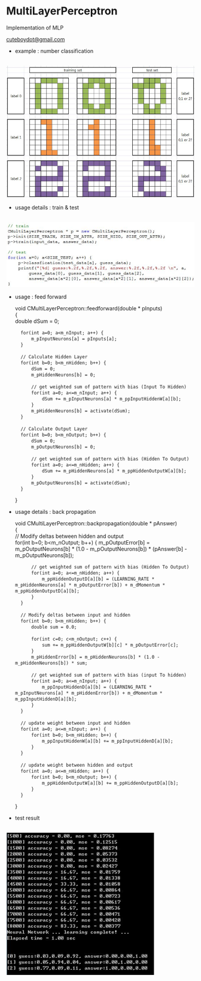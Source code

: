# MultiLayerPerceptron
Implementation of MLP

cuteboydot@gmail.com

- example : number classification

<br>
<img src="https://github.com/cuteboydot/MultiLayerPerceptron/blob/master/img/number_ex.JPG" />
</br>

- usage details : train & test
<br>
<img src="https://github.com/cuteboydot/MultiLayerPerceptron/blob/master/img/traintest.JPG" />
</br>

- usage : feed forward  
    
    void CMultiLayerPerceptron::feedforward(double * pInputs)  
    {  
        double dSum = 0;  
  
        for(int a=0; a<m_nInput; a++) {
            m_pInputNeurons[a] = pInputs[a];
        }

        // Calculate Hidden Layer
        for(int b=0; b<m_nHidden; b++) {
            dSum = 0;
            m_pHiddenNeurons[b] = 0;

            // get weighted sum of pattern with bias (Input To Hidden)
            for(int a=0; a<=m_nInput; a++) {
                dSum += m_pInputNeurons[a] * m_ppInputHiddenW[a][b];
            }
            m_pHiddenNeurons[b] = activate(dSum);
        }

        // Calculate Output Layer
        for(int b=0; b<m_nOutput; b++) {
            dSum = 0;
            m_pOutputNeurons[b] = 0;

            // get weighted sum of pattern with bias (Hidden To Output)
            for(int a=0; a<=m_nHidden; a++) {
                dSum += m_pHiddenNeurons[a] * m_ppHiddenOutputW[a][b];
            }
            m_pOutputNeurons[b] = activate(dSum);
        }
    }

- usage details : back propagation  
    
    void CMultiLayerPerceptron::backpropagation(double * pAnswer)  
    {  
        // Modify deltas between hidden and output  
        for(int b=0; b<m_nOutput; b++) {
            m_pOutputError[b] = m_pOutputNeurons[b] * (1.0 - m_pOutputNeurons[b]) * (pAnswer[b] - m_pOutputNeurons[b]);

            // get weighted sum of pattern with bias (Hidden To Output)
            for(int a=0; a<=m_nHidden; a++) {
                m_ppHiddenOutputD[a][b] = (LEARNING_RATE * m_pHiddenNeurons[a] * m_pOutputError[b]) + m_dMomentum * m_ppHiddenOutputD[a][b];
            }
        }

        // Modify deltas between input and hidden
        for(int b=0; b<m_nHidden; b++) {
            double sum = 0.0;

            for(int c=0; c<m_nOutput; c++) {
                sum += m_ppHiddenOutputW[b][c] * m_pOutputError[c];
            }
            m_pHiddenError[b] = m_pHiddenNeurons[b] * (1.0 - m_pHiddenNeurons[b]) * sum;

            // get weighted sum of pattern with bias (input To hidden)
            for(int a=0; a<=m_nInput; a++) {
                m_ppInputHiddenD[a][b] = (LEARNING_RATE * m_pInputNeurons[a] * m_pHiddenError[b]) + m_dMomentum * m_ppInputHiddenD[a][b];
            }
        }

        // update weight between input and hidden
        for(int a=0; a<=m_nInput; a++) {
            for(int b=0; b<m_nHidden; b++) {
                m_ppInputHiddenW[a][b] += m_ppInputHiddenD[a][b];
            }
        }

        // update weight between hidden and output
        for(int a=0; a<=m_nHidden; a++) {
            for(int b=0; b<m_nOutput; b++) {
                m_ppHiddenOutputW[a][b] += m_ppHiddenOutputD[a][b];
            }
        }
    }

- test result
<br>
<img src="https://github.com/cuteboydot/MultiLayerPerceptron/blob/master/img/test_result.JPG" />
</br>

  

